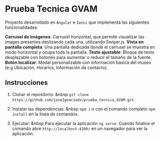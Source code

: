 # Prueba Tecnica GVAM

Proyecto desarrollado en `Angular` e `Ionic` que implementa las siguientes funcionalidades:

**Carrusel de imágenes**: Carrusel horizontal, que permite visualizar las images presentes deslizando cada una, utilizando Swiper.js.
**Vista en pantalla completa**: Una pantalla dedicada donde el carrusel se muestra en modo horizontal y ocupa toda la pantalla.
**Texto ajustable**: Bloque de texto desplazable con botones para aumentar o reducir el tamaño de la fuente.
**Botón localizar**: Modal personalizable con información basica del museo (e.g Ubicación, Horarios, Información de contacto).

## Instrucciones

1. Clonar el repositorio:
   &nbsp `git clone https://github.com/joseIgnaciodv/prueba_tecnica_GVAM.git`.

2. Instalar las dependencias:
   &nbsp `npm i` o con el comando completo `npm install` en la línea de comandos.

3. Ejecutar:
   &nbsp Para ejecutar la aplicación `ng serve`. Cuando finalice el comando abre `http://localhost:4200/` en un navegador para ver la aplicación.
